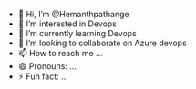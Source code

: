 - 👋 Hi, I’m @Hemanthpathange
- 👀 I’m interested in Devops
- 🌱 I’m currently learning Devops
- 💞️ I’m looking to collaborate on Azure devops
- 📫 How to reach me ...
- 😄 Pronouns: ...
- ⚡ Fun fact: ...

<!---
Hemanthpathange/Hemanthpathange is a ✨ special ✨ repository because its `README.md` (this file) appears on your GitHub profile.
You can click the Preview link to take a look at your changes.
--->
